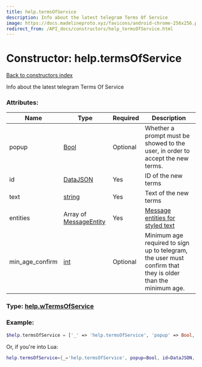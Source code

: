 ```yaml
---
title: help.termsOfService
description: Info about the latest telegram Terms Of Service
image: https://docs.madelineproto.xyz/favicons/android-chrome-256x256.png
redirect_from: /API_docs/constructors/help_termsOfService.html
---
```

# Constructor: help.termsOfService  
[Back to constructors index](index.md)



Info about the latest telegram Terms Of Service

### Attributes:

| Name     |    Type       | Required | Description |
|----------|---------------|----------|-------------|
|popup|[Bool](../types/Bool.md) | Optional|Whether a prompt must be showed to the user, in order to accept the new terms.|
|id|[DataJSON](../types/DataJSON.md) | Yes|ID of the new terms|
|text|[string](../types/string.md) | Yes|Text of the new terms|
|entities|Array of [MessageEntity](../types/MessageEntity.md) | Yes|[Message entities for styled text](https://core.telegram.org/api/entities)|
|min\_age\_confirm|[int](../types/int.md) | Optional|Minimum age required to sign up to telegram, the user must confirm that they is older than the minimum age.|



### Type: [help.wTermsOfService](../types/help.wTermsOfService.md)


### Example:

```php
$help.termsOfService = ['_' => 'help.termsOfService', 'popup' => Bool, 'id' => DataJSON, 'text' => 'string', 'entities' => [MessageEntity, MessageEntity], 'min_age_confirm' => int];
```  


Or, if you're into Lua:

```lua
help.termsOfService={_='help.termsOfService', popup=Bool, id=DataJSON, text='string', entities={MessageEntity}, min_age_confirm=int}

```


